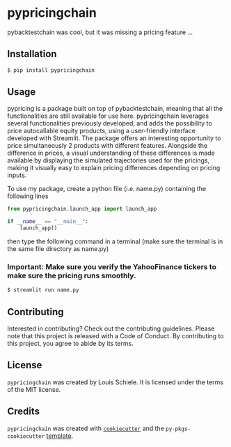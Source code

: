 # pypricingchain

pybacktestchain was cool, but it was missing a pricing feature ...

## Installation

```bash
$ pip install pypricingchain
```

## Usage

pypricing is a package built on top of pybacktestchain, meaning that all the functionalities are still available for use here. pypricingchain leverages several functionalities previously developed, and adds the possibility to price autocallable equity products, using a user-friendly interface developed with Streamlit. The package offers an interesting opportunity to price simultaneously 2 products with different features. Alongside the difference in prices, a visual understanding of these differences is made available by displaying the simulated trajectories used for the pricings, making it visually easy to explain pricing differences depending on pricing inputs.

To use my package, create a python file (i.e. name.py) containing the following lines

```python
from pypricingchain.launch_app import launch_app

if __name__ == "__main__":
    launch_app()
```

then type the following command in a terminal (make sure the terminal is in the same file directory as name.py)

### Important: Make sure you verify the YahooFinance tickers to make sure the pricing runs smoothly.

```bash
$ streamlit run name.py
```

## Contributing

Interested in contributing? Check out the contributing guidelines. Please note that this project is released with a Code of Conduct. By contributing to this project, you agree to abide by its terms.

## License

`pypricingchain` was created by Louis Schiele. It is licensed under the terms of the MIT license.

## Credits

`pypricingchain` was created with [`cookiecutter`](https://cookiecutter.readthedocs.io/en/latest/) and the `py-pkgs-cookiecutter` [template](https://github.com/py-pkgs/py-pkgs-cookiecutter).
